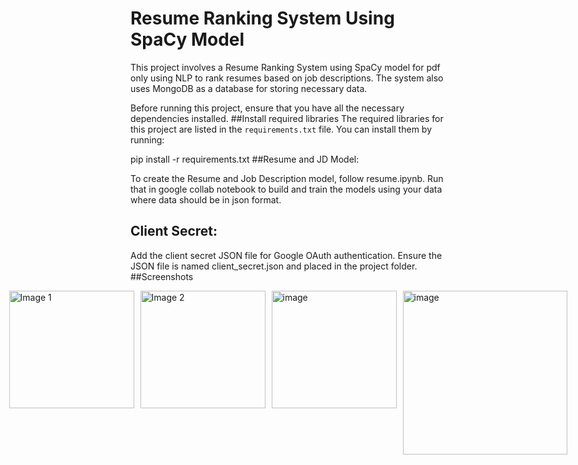 # Resume Ranking System Using SpaCy Model

This project involves a Resume Ranking System using SpaCy model for pdf only using NLP to rank resumes based on job descriptions.
The system also uses MongoDB as a database for storing necessary data.

Before running this project, ensure that you have all the necessary dependencies installed.
##Install required libraries
   The required libraries for this project are listed in the `requirements.txt` file. You can install them by running:

   pip install -r requirements.txt
##Resume and JD Model:

To create the Resume and Job Description model, follow resume.ipynb.
Run that in google collab notebook to build and train the models using your data where data should be in json format.
## Client Secret:
Add the client secret JSON file for Google OAuth authentication.
Ensure the JSON file is named client_secret.json and placed in the project folder.
##Screenshots
<div style="display: flex; justify-content: center; gap: 10px;">
  <img src="https://github.com/user-attachments/assets/0717dc4f-80be-439d-b025-19daaf86d7b5" alt="Image 1" style="width: 200px; height: 188px;">
  <img src="https://github.com/user-attachments/assets/05944902-586d-4d4a-a8a1-9b78e25ada50" alt="Image 2" style="width: 200px; height: 188px;">
   <img width="200px" height="188px" alt="image" src="https://github.com/user-attachments/assets/75c8c172-7a4e-4ca4-8c6b-b37a15f95ed2" />
   <img width="263" height="262" alt="image" src="https://github.com/user-attachments/assets/71072885-c134-4e28-a835-4d36c91c8c85" />


</div>


